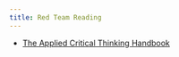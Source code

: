 ```yaml
---
title: Red Team Reading
---
```


* [The Applied Critical Thinking Handbook](https://fas.org/irp/doddir/army/critthink.pdf)
